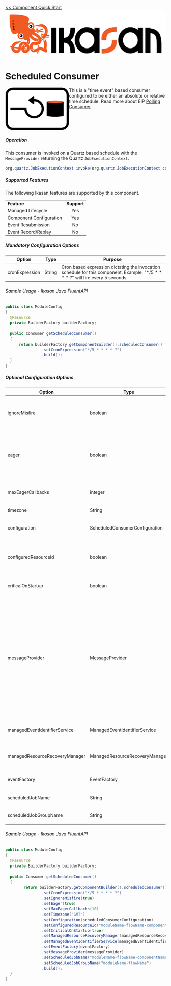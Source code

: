 [<< Component Quick Start](../../Readme.md)
![IKASAN](../../../developer/docs/quickstart-images/Ikasan-title-transparent.png)
# Scheduled Consumer

<img src="../../../developer/docs/quickstart-images/polling-consumer.png" width="200px" align="left">

This is a &quot;time event&quot; based consumer configured to be either an absolute or relative time schedule.
Read more about EIP [Polling Consumer](http://www.enterpriseintegrationpatterns.com/patterns/messaging/PollingConsumer.html)
<br/>
<br/>
<br/>
<br/>
<br/>

##### Operation
This consumer is invoked on a Quartz based schedule with the ```MessageProvider``` returning the Quartz ```JobExecutionContext```.

```java
org.quartz.JobExecutionContext invoke(org.quartz.JobExecutionContext context)
```

##### Supported Features
The following Ikasan features are supported by this component.

||| 
| :----- | :------: | 
| **Feature**| **Support** | 
| Managed Lifecycle| Yes | 
| Component Configuration| Yes | 
| Event Resubmission| No | 
| Event Record/Replay| No | 

##### Mandatory Configuration Options

| Option | Type | Purpose |
| --- | --- | --- |
| cronExpression | String | Cron based expression dictating the invocation schedule for this component. Example, "\*/5 \* \* \* \* ?" will fire every 5 seconds.|

###### Sample Usage - Ikasan Java FluentAPI
```java
public class ModuleConfig 
{
  @Resource
  private BuilderFactory builderFactory;

  public Consumer getScheduledConsumer() 
  {
      return builderFactory.getComponentBuilder().scheduledConsumer()
                .setCronExpression("*/5 * * * * ?")
                .build();
  }
}
```

##### Optional Configuration Options

| Option | Type | Purpose |
| --- | --- | --- |
| ignoreMisfire | boolean | Default is false. When false the scheduler will try to fire any misfires as soon as possible. When true this will tell the scheduler to ignore misfires and wait for the next scheduled time.|
| eager | boolean | Tells the consumer to immediately re-schedule itself to invoke again, regardless of the initial cron schedule. This is useful for consumers dealing with lots of data which can be continuously consumed until exhausted, at which point it returns to its initial cron schedule.|
| maxEagerCallbacks | integer | Override the maximum number of consecutive eager invocations. Default is unlimited until no more data available.|
| timezone | String | Optional timezone used by Quartz scheduler. |
| configuration | ScheduledConsumerConfiguration | Override configuration with a complete instance of the ScheduledConsumerConfiguration. See [Configuration Service](../../../configuration-service/Readme.md).|
| configuredResourceId | boolean | Override default generated configuredResource identifier. This is useful if you want to shared configuredResource instances across components. See [Configuration Service](../../../configuration-service/Readme.md).|
| criticalOnStartup | boolean | Default false. Override to specify whether the failure of starting this consumer component should also fail the flow starting. |
| messageProvider | MessageProvider | Data provider for this consumer. Default is a simple ScheduledConsumer which is invoked with a Quartz JobExecutionContext instance. Default messageProvider will simply transition to the next component in the flow. MessageProvider can be overridden with a CallbackScheduledConsumer which is invoked with a Quartz JobExecutionContext, but leaves control with the developer to consume source system events as required. This is recommended when consuming large amounts of data within a single schedule as the developer can control how much data is read and processed by the flow on each callback. All consumption within the CallbackScheduledConsumer is within a single transaction. |
| managedEventIdentifierService | ManagedEventIdentifierService | Default null. Override to provide your own ManagedEventIdentifierService. See [Managed Event Identifier Service](../../../spec/event/Readme.md#Managed-Event-Identifier-Service) for details. |
| managedResourceRecoveryManager | ManagedResourceRecoveryManager | Default null. Override to provide your own ManagedResourceRecoveryManager. See [Managed Event Identifier Service](../../../spec/event/Readme.md#Managed-Event-Identifier-Service) for details. |
| eventFactory | EventFactory | Default null. Override to provide your own EventFactory. Only override this if you are an Ikasan Ninja. |
| scheduledJobName | String | Default generated. Override to provide your own Quartz ScheduledJobName. |
| scheduledJobGroupName | String | Default generated. Override to provide your own Quartz ScheduledJobGroupName. |


###### Sample Usage - Ikasan Java FluentAPI

```java
public class ModuleConfig 
{
  @Resource
  private BuilderFactory builderFactory;

  public Consumer getScheduledConsumer() 
  {
        return builderFactory.getComponentBuilder().scheduledConsumer()
                .setCronExpression("*/5 * * * * ?")
                .setIgnoreMisfire(true)
                .setEager(true)
                .setMaxEagerCallbacks(10)
                .setTimezone("GMT")
                .setConfiguration(scheduledConsumerConfiguration)
                .setConfiguredResourceId("moduleName-flowName-component")
                .setCriticalOnStartup(true)
                .setManagedResourceRecoveryManager(managedResourceRecoveryManager)
                .setManagedEventIdentifierService(managedEventIdentifierService)
                .setEventFactory(eventFactory)
                .setMessageProvider(messageProvider)
                .setScheduledJobName("moduleName-flowName-componentName")
                .setScheduledJobGroupName("moduleName-flowName")
                .build();  
  }
}

```

